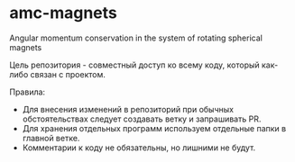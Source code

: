 # amc-magnets
Angular momentum conservation in the system of rotating spherical magnets

Цель репозитория - совместный доступ ко всему коду, который как-либо связан с проектом.

Правила:
- Для внесения изменений в репозиторий при обычных обстоятельствах следует создавать ветку и запрашивать PR.
- Для хранения отдельных программ используем отдельные папки в главной ветке.
- Комментарии к коду не обязательны, но лишними не будут.